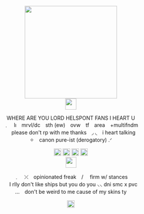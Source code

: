 <br clear="both">
<div align="center">
   <img height="250" src="https://static.wikia.nocookie.net/superfriends/images/0/04/Helspont.jpg/revision/latest/scale-to-width-down/1200?cb=20110404033127"  />
<br clear="both">
  <img height="30" src="https://64.media.tumblr.com/21049e21536422fb1813658f53aeea92/53818ac466dcb5a9-ca/s640x960/33ac4d40bdb0e6e78998c31420ae964ee74bef64.png"/> 
<p align="center">WHERE ARE YOU LORD HELSPONT FANS I HEART U <br>﹒　lı　mrvl/dc　sth (ew)　ovw　tf　area　+multifndm <br>　please don't rp with me thanks　◞ ◟　i heart talking <br> ✧　canon pure-ist (derogatory) .ᐟ</p>
</div>

<div align="center">
  <img height="20" src="https://44.media.tumblr.com/4d73372ab0a8b9016a8bf171ce795115/6aabbea0af91b052-cd/s100x200_f1/4bc4e57e2353ffbd1ae32a2196870213c4c7f079.gif"/> <img height="20" src="https://64.media.tumblr.com/f03cecf960ee88dceb615fa73801da87/6aabbea0af91b052-a2/s100x200/6e72f6a8d4926974e3f0ca568ae3441568db2883.png"/> <img height="20" src="https://64.media.tumblr.com/926322b88829074ed8d40b5de499042f/6aabbea0af91b052-37/s100x200/83961c6f731adff74031394631ec1e0d5b3bd521.gif"/> <img height="20" src="https://64.media.tumblr.com/e15fbde0afe43cc4d92412d7f4a0964f/6aabbea0af91b052-1a/s100x200/f836816cb039d69d436164257f35bd32ce978ca7.png"/>
<br clear="both">
    <img height="29" src="https://64.media.tumblr.com/93b5074a510bd4d60bda41a027d46574/53818ac466dcb5a9-8a/s640x960/a43d568c602ca4e33f1a9f89b62ee163725114b2.png"/> 
<p align="center">﹒　⤫　opinionated freak　/ 　firm w/ stances <br> 　I rlly don't like ships but you do you  ⸜⸜ dni smc x pvc <br> …　don't be weird to me cause of my skins ty</p>
<div align="center">
<img height="20" src="https://64.media.tumblr.com/8e4a59a3bc3aa75c20897869e194d772/415a1175c7f3ef38-57/s250x400/46bc11414f78358775f3bb4fb2c0dc6f4c2e9204.gif"/>
<div align="center">
</div> 

###

</div>
